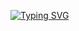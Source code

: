 <a href="https://git.io/typing-svg"><img src="https://readme-typing-svg.demolab.com?font=Orbitron&size=30&duration=4000&pause=500&width=500&lines=xaicat+-+the+cryptice+voyager" alt="Typing SVG" /></a>
